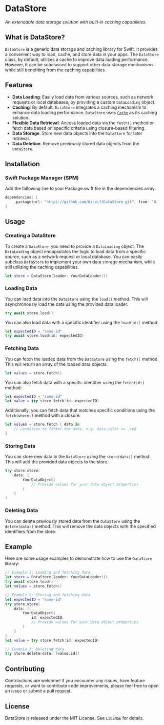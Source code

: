 # DataStore

*An extendable data storage solution with built-in caching capabilities.*

## What is DataStore?

`DataStore` is a generic data storage and caching library for Swift. It provides a convenient way to load, cache, and store data in your apps. The `DataStore` class, by default, utilizes a cache to improve data loading performance. However, it can be subclassed to support other data storage mechanisms while still benefiting from the caching capabilities.

## Features

- **Data Loading**: Easily load data from various sources, such as network requests or local databases, by providing a custom `DataLoading` object.
- **Caching**: By default, `DataStore` integrates a caching mechanism to enhance data loading performance. `DataStore` uses [`Cache`](https://github.com/0xLeif/Cache) as its caching solution.
- **Flexible Data Retrieval**: Access loaded data via the `fetch()` method or fetch data based on specific criteria using closure-based filtering.
- **Data Storage**: Store new data objects into the `DataStore` for later retrieval.
- **Data Deletion**: Remove previously stored data objects from the `DataStore`.

## Installation

### Swift Package Manager (SPM)

Add the following line to your Package.swift file in the dependencies array:

```swift
dependencies: [
    .package(url: "https://github.com/0xLeif/DataStore.git", from: "0.1.0")
]
```

## Usage

### Creating a DataStore

To create a `DataStore`, you need to provide a `DataLoading` object. The `DataLoading` object encapsulates the logic to load data from a specific source, such as a network request or local database. You can easily subclass `DataStore` to implement your own data storage mechanism, while still utilizing the caching capabilities.

```swift
let store = DataStore(loader: YourDataLoader())
```

### Loading Data

You can load data into the `DataStore` using the `load()` method. This will asynchronously load the data using the provided data loader.

```swift
try await store.load()
```

You can also load data with a specific identifier using the `load(id:)` method:

```swift
let expectedID = "some-id"
try await store.load(id: expectedID)
```

### Fetching Data

You can fetch the loaded data from the `DataStore` using the `fetch()` method. This will return an array of the loaded data objects.

```swift
let values = store.fetch()
```

You can also fetch data with a specific identifier using the `fetch(id:)` method:

```swift
let expectedID = "some-id"
let value = try store.fetch(id: expectedID)
```

Additionally, you can fetch data that matches specific conditions using the `fetch(where:)` method with a closure:

```swift
let values = store.fetch { data in
    // Condition to filter the data, e.g. data.color == .red
}
```

### Storing Data

You can store new data in the `DataStore` using the `store(data:)` method. This will add the provided data objects to the store.

```swift
try store.store(
    data: [
        YourDataObject(
            // Provide values for your data object properties
        )
    ]
)
```

### Deleting Data

You can delete previously stored data from the `DataStore` using the `delete(data:)` method. This will remove the data objects with the specified identifiers from the store.

## Example

Here are some usage examples to demonstrate how to use the `DataStore` library:

```swift
// Example 1: Loading and fetching data
let store = DataStore(loader: YourDataLoader())
try await store.load()
let values = store.fetch()

// Example 2: Storing and fetching data
let expectedID = "some-id"
try store.store(
    data: [
        YourDataObject(
            id: expectedID,
            // Provide values for your data object properties
        )
    ]
)
let value = try store.fetch(id: expectedID)

// Example 3: Deleting data
try store.delete(data: [value.id])
```

## Contributing

Contributions are welcome! If you encounter any issues, have feature requests, or want to contribute code improvements, please feel free to open an issue or submit a pull request.

## License

DataStore is released under the MIT License. See `LICENSE` for details.
